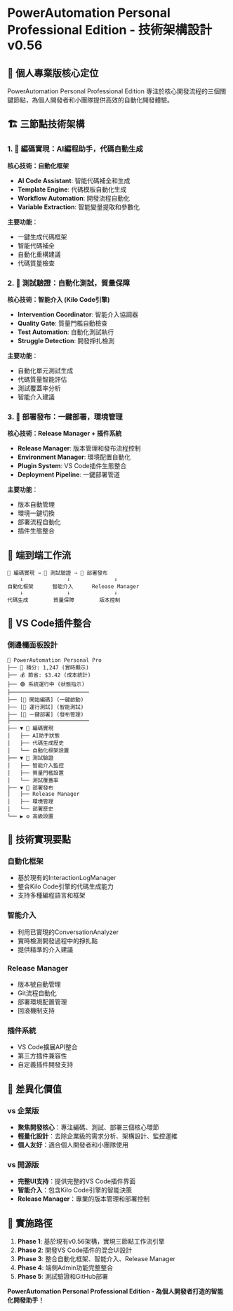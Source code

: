 # PowerAutomation Personal Professional Edition - 技術架構設計 v0.56

## 🎯 **個人專業版核心定位**

PowerAutomation Personal Professional Edition 專注於核心開發流程的三個關鍵節點，為個人開發者和小團隊提供高效的自動化開發體驗。

## 🏗️ **三節點技術架構**

### **1. 📝 編碼實現：AI編程助手，代碼自動生成**
**核心技術：自動化框架**
- **AI Code Assistant**: 智能代碼補全和生成
- **Template Engine**: 代碼模板自動化生成
- **Workflow Automation**: 開發流程自動化
- **Variable Extraction**: 智能變量提取和參數化

**主要功能**：
- 一鍵生成代碼框架
- 智能代碼補全
- 自動化重構建議
- 代碼質量檢查

### **2. 🧪 測試驗證：自動化測試，質量保障**
**核心技術：智能介入 (Kilo Code引擎)**
- **Intervention Coordinator**: 智能介入協調器
- **Quality Gate**: 質量門檻自動檢查
- **Test Automation**: 自動化測試執行
- **Struggle Detection**: 開發掙扎檢測

**主要功能**：
- 自動化單元測試生成
- 代碼質量智能評估
- 測試覆蓋率分析
- 智能介入建議

### **3. 🚀 部署發布：一鍵部署，環境管理**
**核心技術：Release Manager + 插件系統**
- **Release Manager**: 版本管理和發布流程控制
- **Environment Manager**: 環境配置自動化
- **Plugin System**: VS Code插件生態整合
- **Deployment Pipeline**: 一鍵部署管道

**主要功能**：
- 版本自動管理
- 環境一鍵切換
- 部署流程自動化
- 插件生態整合

## 🔄 **端到端工作流**

```
📝 編碼實現 → 🧪 測試驗證 → 🚀 部署發布
    ↓              ↓              ↓
自動化框架      智能介入      Release Manager
    ↓              ↓              ↓
代碼生成        質量保障        版本控制
```

## 🎨 **VS Code插件整合**

### **側邊欄面板設計**
```
🤖 PowerAutomation Personal Pro
├── 💎 積分: 1,247 (實時顯示)
├── 💰 節省: $3.42 (成本統計)
├── 🟢 系統運行中 (狀態指示)
├─────────────────────────
├── [🔴 開始編碼] (一鍵啟動)
├── [🧪 運行測試] (智能測試)
├── [🚀 一鍵部署] (發布管理)
├─────────────────────────
├── ▼ 📝 編碼實現
│   ├── AI助手狀態
│   ├── 代碼生成歷史
│   └── 自動化框架設置
├── ▼ 🧪 測試驗證
│   ├── 智能介入監控
│   ├── 質量門檻設置
│   └── 測試覆蓋率
├── ▼ 🚀 部署發布
│   ├── Release Manager
│   ├── 環境管理
│   └── 部署歷史
└── ▶ ⚙️ 高級設置
```

## 🔧 **技術實現要點**

### **自動化框架**
- 基於現有的InteractionLogManager
- 整合Kilo Code引擎的代碼生成能力
- 支持多種編程語言和框架

### **智能介入**
- 利用已實現的ConversationAnalyzer
- 實時檢測開發過程中的掙扎點
- 提供精準的介入建議

### **Release Manager**
- 版本號自動管理
- Git流程自動化
- 部署環境配置管理
- 回滾機制支持

### **插件系統**
- VS Code擴展API整合
- 第三方插件兼容性
- 自定義插件開發支持

## 🎯 **差異化價值**

### **vs 企業版**
- **聚焦開發核心**：專注編碼、測試、部署三個核心環節
- **輕量化設計**：去除企業級的需求分析、架構設計、監控運維
- **個人友好**：適合個人開發者和小團隊使用

### **vs 開源版**
- **完整UI支持**：提供完整的VS Code插件界面
- **智能介入**：包含Kilo Code引擎的智能決策
- **Release Manager**：專業的版本管理和部署控制

## 🚀 **實施路徑**

1. **Phase 1**: 基於現有v0.56架構，實現三節點工作流引擎
2. **Phase 2**: 開發VS Code插件的混合UI設計
3. **Phase 3**: 整合自動化框架、智能介入、Release Manager
4. **Phase 4**: 端側Admin功能完整整合
5. **Phase 5**: 測試驗證和GitHub部署

**PowerAutomation Personal Professional Edition - 為個人開發者打造的智能化開發助手！**

